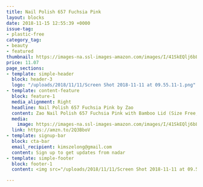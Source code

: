 ```yaml
---
title: Nail Polish 657 Fuchsia Pink
layout: blocks
date: 2018-11-15 12:55:39 +0000
issue-tag:
- plastic-free
category_tag:
- beauty
- featured
thumbnail: https://images-na.ssl-images-amazon.com/images/I/41SkEQlj6bL.jpg
price: 11.07
page_sections:
- template: simple-header
  block: header-3
  logo: "/uploads/2018/11/11/Screen Shot 2018-11-11 at 09.55.11-1.png"
- template: content-feature
  block: feature-1
  media_alignment: Right
  headline: Nail Polish 657 Fuchsia Pink by Zao  
  content: Zao Nail Polish 657 Fuchsia Pink with Bamboo Lid (Size Free, Vegan)
  media:
    image: https://images-na.ssl-images-amazon.com/images/I/41SkEQlj6bL.jpg
  link: https://amzn.to/2Q3BboV
- template: signup-bar
  block: cta-bar
  email_recipient: kimszelong@gmail.com
  content: Sign up to get updates from nadar
- template: simple-footer
  block: footer-1
  content: <img src="/uploads/2018/11/11/Screen Shot 2018-11-11 at 09.55.11-2.png">

---
```

